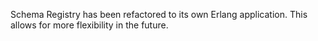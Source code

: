 Schema Registry has been refactored to its own Erlang application. This allows for more flexibility in the future.
